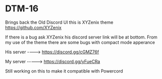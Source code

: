# DTM-16
Brings back the Old Discord UI this is XYZenix theme https://github.com/XYZenix

If there is a bug ask XYZenix his discord server link will be at bottom.
From my use of the theme there are some bugs with compact mode apperance


His server ----> https://discord.gg/cGMZ76f

My server -----> https://discord.gg/yFueCRa

Still working on this to make it compatible with Powercord
